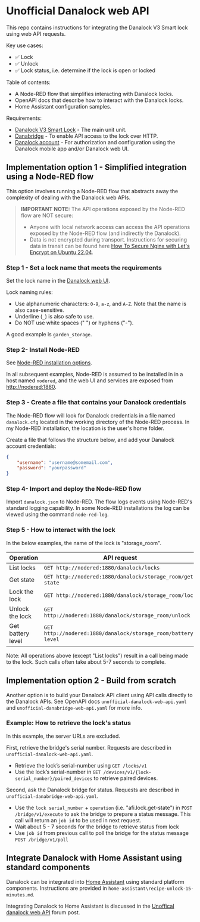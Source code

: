 # Unofficial Danalock web API

This repo contains instructions for integrating the Danalock V3 Smart lock using web API requests.

Key use cases:

- ✅ Lock
- ✅ Unlock
- ✅ Lock status, i.e. determine if the lock is open or locked

Table of contents:

- A Node-RED flow that simplifies interacting with Danalock locks.
- OpenAPI docs that describe how to interact with the Danalock locks.
- Home Assistant configuration samples.

Requirements:

- [Danalock V3 Smart Lock](https://danalock.com/products/danalock-v3-smart-lock) - The main unit unit.
- [Danabridge](https://danalock.com/products/danabridge-v3) - To enable API access to the lock over HTTP.
- [Danalock account](https://api.danalock.com/account/create) - For authorization and configuration using the Danalock mobile app and/or Danalock web UI.

## Implementation option 1 - Simplified integration using a Node-RED flow

This option involves running a Node-RED flow that abstracts away the complexity of dealing with the Danalock web APIs.

>**IMPORTANT NOTE:** The API operations exposed by the Node-RED flow are NOT secure:
>
> - Anyone with local network access can access the API operations exposed by the Node-RED flow (and indirectly the Danalock).
> - Data is not encrypted during transport. Instructions for securing data in transit can be found here [How To Secure Nginx with Let's Encrypt on Ubuntu 22.04](https://www.digitalocean.com/community/tutorials/how-to-secure-nginx-with-let-s-encrypt-on-ubuntu-22-04).

### Step 1 - Set a lock name that meets the requirements

Set the lock name in the [Danalock web UI](https://my.danalock.com/#/login).

Lock naming rules:

- Use alphanumeric characters: `0-9`, `a-z`, and `A-Z`. Note that the name is also case-sensitive.
- Underline (`_`) is also safe to use.
- Do NOT use white spaces (" ") or hyphens ("-").

A good example is `garden_storage`.

### Step 2- Install Node-RED

See [Node-RED installation options](https://nodered.org/docs/getting-started/local).

In all subsequent examples, Node-RED is assumed to be installed in in a host named `nodered`, and the web UI and services are exposed from [http://nodered:1880](http://nodered:1880).


### Step 3 - Create a file that contains your Danalock credentials

The Node-RED flow will look for Danalock credentials in a file named `danalock.cfg` located in the working directory of the Node-RED process. In my Node-RED installation, the location is the user's home folder.

Create a file that follows the structure below, and add your Danalock account credentials:

```JSON
{
    "username": "username@somemail.com",
    "password": "yourpassword"
}
```

### Step 4- Import and deploy the Node-RED flow

Import `danalock.json` to Node-RED. The flow logs events using Node-RED's standard logging capability. In some Node-RED installations the log can be viewed using the command `node-red-log`.


### Step 5 - How to interact with the lock

In the below examples, the name of the lock is "storage_room".

|  Operation| API request   |
|---|---|
| List locks        |`GET http://nodered:1880/danalock/locks`|
| Get state         |`GET http://nodered:1880/danalock/storage_room/get-state`|
| Lock the lock     |`GET http://nodered:1880/danalock/storage_room/lock`|
| Unlock the lock   |`GET http://nodered:1880/danalock/storage_room/unlock`|
| Get battery level |`GET http://nodered:1880/danalock/storage_room/battery-level`|

Note: All operations above (except "List locks") result in a call being made to the lock. Such calls often take about 5-7 seconds to complete.

## Implementation option 2 - Build from scratch

Another option is to build your Danalock API client using API calls directly to the Danalock APIs. See OpenAPI docs `unofficial-danalock-web-api.yaml` and `unofficial-danabridge-web-api.yaml` for more info.

### Example: How to retrieve the lock's status

In this example, the server URLs are excluded.

First, retrieve the bridge's serial number. Requests are described in `unofficial-danalock-web-api.yaml`.

- Retrieve the lock’s serial-number using `GET /locks/v1`
- Use the lock’s serial-number in `GET /devices/v1/{lock-serial_number}/paired_devices` to retrieve paired devices.


Second, ask the Danalock bridge for status. Requests are described in `unofficial-danabridge-web-api.yaml`.

- Use the `lock serial_number` + `operation` (i.e. "afi.lock.get-state") in `POST /bridge/v1/execute` to ask the bridge to prepare a status message. This call will return an `job id` to be used in next request.
- Wait about 5 - 7 seconds for the bridge to retrieve status from lock
- Use ``job id`` from previous call to poll the bridge for the status message ``POST /bridge/v1/poll``


## Integrate Danalock with Home Assistant using standard components

Danalock can be integrated into [Home Assistant](https://www.home-assistant.io/) using standard platform components. Instructions are provided in `home-assistant\recipe-unlock-15-minutes.md`.

Integrating Danalock to Home Assistant is discussed in the [Unoffical danalock web API](https://community.home-assistant.io/t/unoffical-danalock-web-api/238097) forum post.